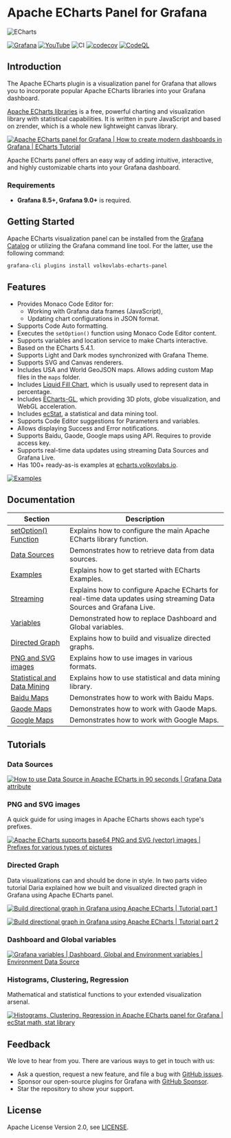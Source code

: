 # Apache ECharts Panel for Grafana

![ECharts](https://github.com/VolkovLabs/volkovlabs-echarts-panel/raw/main/src/img/dashboard.png)

[![Grafana](https://img.shields.io/badge/Grafana-9.3.1-orange)](https://www.grafana.com)
[![YouTube](https://img.shields.io/badge/YouTube-Playlist-red)](https://youtube.com/playlist?list=PLPow72ygztmQHGWFqksEf3LebUfhqBfFu)
![CI](https://github.com/volkovlabs/volkovlabs-echarts-panel/workflows/CI/badge.svg)
[![codecov](https://codecov.io/gh/VolkovLabs/volkovlabs-echarts-panel/branch/main/graph/badge.svg?token=0m6f0ktUar)](https://codecov.io/gh/VolkovLabs/volkovlabs-echarts-panel)
[![CodeQL](https://github.com/VolkovLabs/volkovlabs-echarts-panel/actions/workflows/codeql-analysis.yml/badge.svg)](https://github.com/VolkovLabs/volkovlabs-echarts-panel/actions/workflows/codeql-analysis.yml)

## Introduction

The Apache ECharts plugin is a visualization panel for Grafana that allows you to incorporate popular Apache ECharts libraries into your Grafana dashboard.

[Apache ECharts libraries](https://echarts.apache.org/en/index.html) is a free, powerful charting and visualization library with statistical capabilities. It is written in pure JavaScript and based on zrender, which is a whole new lightweight canvas library.

[![Apache ECharts panel for Grafana | How to create modern dashboards in Grafana | ECharts Tutorial](https://raw.githubusercontent.com/volkovlabs/volkovlabs-echarts-panel/main/img/video.png)](https://youtu.be/DxqCrBEmrQw)

Apache ECharts panel offers an easy way of adding intuitive, interactive, and highly customizable charts into your Grafana dashboard. 

### Requirements

- **Grafana 8.5+, Grafana 9.0+** is required.

## Getting Started

Apache ECharts visualization panel can be installed from the [Grafana Catalog](https://grafana.com/grafana/plugins/volkovlabs-echarts-panel/) or utilizing the Grafana command line tool. For the latter, use the following command:

```bash
grafana-cli plugins install volkovlabs-echarts-panel
```

## Features

- Provides Monaco Code Editor for:
   - Working with Grafana data frames (JavaScript),
   - Updating chart configurations in JSON format.
- Supports Code Auto formatting.
- Executes the `setOption()` function using Monaco Code Editor content.
- Supports variables and location service to make Charts interactive.
- Based on the ECharts 5.4.1.
- Supports Light and Dark modes synchronized with Grafana Theme.
- Supports SVG and Canvas renderers.
- Includes USA and World GeoJSON maps. Allows adding custom Map files in the `maps` folder.
- Includes [Liquid Fill Chart](https://github.com/ecomfe/echarts-liquidfill), which is usually used to represent data in percentage.
- Includes [ECharts-GL](https://github.com/ecomfe/echarts-gl), which providing 3D plots, globe visualization, and WebGL acceleration.
- Includes [ecStat](https://github.com/ecomfe/echarts-stat), a statistical and data mining tool.
- Supports Code Editor suggestions for Parameters and variables.
- Allows displaying Success and Error notifications.
- Supports Baidu, Gaode, Google maps using API. Requires to provide access key.
- Supports real-time data updates using streaming Data Sources and Grafana Live.
- Has 100+ ready-as-is examples at [echarts.volkovlabs.io](https://echarts.volkovlabs.io).

[![Examples](https://github.com/VolkovLabs/volkovlabs-echarts-panel/raw/main/src/img/examples.png)](https://echarts.volkovlabs.io)

## Documentation

| Section | Description |
| -- | -- |
| [setOption() Function](https://volkovlabs.io/plugins/volkovlabs-echarts-panel/options) | Explains how to configure the main Apache ECharts library function. |
| [Data Sources](https://volkovlabs.io/plugins/volkovlabs-echarts-panel/datasources) | Demonstrates how to retrieve data from data sources. |
| [Examples](https://volkovlabs.io/plugins/volkovlabs-echarts-panel/examples) | Explains how to get started with ECharts Examples. |
| [Streaming](https://volkovlabs.io/plugins/volkovlabs-echarts-panel/streaming) | Explains how to configure Apache ECharts for real-time data updates using streaming Data Sources and Grafana Live. |
| [Variables](https://volkovlabs.io/plugins/volkovlabs-echarts-panel/variables) | Demonstrated how to replace Dashboard and Global variables. |
| [Directed Graph](https://volkovlabs.io/plugins/volkovlabs-echarts-panel/tutorials/graph) | Explains how to build and visualize directed graphs. |
| [PNG and SVG images](https://volkovlabs.io/plugins/volkovlabs-echarts-panel/tutorials/images) | Explains how to use images in various formats. |
| [Statistical and Data Mining](https://volkovlabs.io/plugins/volkovlabs-echarts-panel/tutorials/ecstat) | Explains how to use statistical and data mining library. |
| [Baidu Maps](https://volkovlabs.io/plugins/volkovlabs-echarts-panel/maps/baidu) | Demonstrates how to work with Baidu Maps. |
| [Gaode Maps](https://volkovlabs.io/plugins/volkovlabs-echarts-panel/maps/gaode) | Demonstrates how to work with Gaode Maps.|
| [Google Maps](https://volkovlabs.io/plugins/volkovlabs-echarts-panel/maps/google)| Demonstrates how to work with Google Maps. |

## Tutorials

### Data Sources

[![How to use Data Source in Apache ECharts in 90 seconds | Grafana Data attribute](https://raw.githubusercontent.com/volkovlabs/volkovlabs-echarts-panel/main/img/datasource.png)](https://youtu.be/K5YNMSIm9AM)

### PNG and SVG images

A quick guide for using images in Apache ECharts shows each type's prefixes.

[![Apache ECharts supports base64 PNG and SVG (vector) images | Prefixes for various types of pictures](https://raw.githubusercontent.com/volkovlabs/volkovlabs-echarts-panel/main/img/images.png)](https://youtu.be/ygFDhmbPU-Y)

### Directed Graph

Data visualizations can and should be done in style. In two parts video tutorial Daria explained how we built and visualized directed graph in Grafana using Apache ECharts panel.

[![Build directional graph in Grafana using Apache ECharts | Tutorial part 1](https://raw.githubusercontent.com/volkovlabs/volkovlabs-echarts-panel/main/img/tutorial1.png)](https://youtu.be/e3VHgpuzEF0)

[![Build directional graph in Grafana using Apache ECharts | Tutorial part 2](https://raw.githubusercontent.com/volkovlabs/volkovlabs-echarts-panel/main/img/tutorial2.png)](https://youtu.be/oM7XAVlsOio)

### Dashboard and Global variables

[![Grafana variables | Dashboard, Global and Environment variables | Environment Data Source](https://raw.githubusercontent.com/volkovlabs/volkovlabs-echarts-panel/main/img/variables.png)](https://youtu.be/sczRq2lI3e4)

### Histograms, Clustering, Regression

Mathematical and statistical functions to your extended visualization arsenal. 

[![Histograms, Clustering. Regression in Apache ECharts panel for Grafana | ecStat math, stat library](https://raw.githubusercontent.com/volkovlabs/volkovlabs-echarts-panel/main/img/ecstat.png)](https://youtu.be/qfDrAW8-Mh8)

## Feedback

We love to hear from you. There are various ways to get in touch with us:

- Ask a question, request a new feature, and file a bug with [GitHub issues](https://github.com/volkovlabs/volkovlabs-echarts-panel/issues/new/choose).
- Sponsor our open-source plugins for Grafana with [GitHub Sponsor](https://github.com/sponsors/VolkovLabs).
- Star the repository to show your support.

## License

Apache License Version 2.0, see [LICENSE](https://github.com/volkovlabs/volkovlabs-echarts-panel/blob/main/LICENSE).

